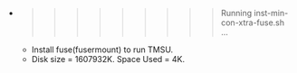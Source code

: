 * >>>>>>>>> Running inst-min-con-xtra-fuse.sh ...
  * Install fuse(fusermount) to run TMSU.
  * Disk size = 1607932K. Space Used = 4K.
